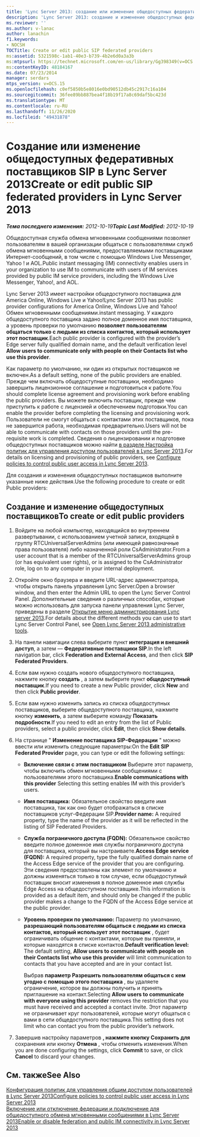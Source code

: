 ```yaml
---
title: 'Lync Server 2013: создание или изменение общедоступных федеративных поставщиков SIP'
description: 'Lync Server 2013: создание и изменение общедоступных федеративных служб SIP.'
ms.reviewer: ''
ms.author: v-lanac
author: lanachin
f1.keywords:
- NOCSH
TOCTitle: Create or edit public SIP federated providers
ms:assetid: 5321598c-1ab1-40e3-b739-4b2e6d0a3a3b
ms:mtpsurl: https://technet.microsoft.com/en-us/library/Gg398349(v=OCS.15)
ms:contentKeyID: 48184167
ms.date: 07/23/2014
manager: serdars
mtps_version: v=OCS.15
ms.openlocfilehash: c0ef5850b5e8016e0bd90512db45c2917c16a104
ms.sourcegitcommit: 36fee89bb887bea4f18b19f17a8c69daf5bc423d
ms.translationtype: MT
ms.contentlocale: ru-RU
ms.lasthandoff: 11/26/2020
ms.locfileid: "49431878"
---
```

# <a name="create-or-edit-public-sip-federated-providers-in-lync-server-2013"></a><span data-ttu-id="f0632-103">Создание или изменение общедоступных федеративных поставщиков SIP в Lync Server 2013</span><span class="sxs-lookup"><span data-stu-id="f0632-103">Create or edit public SIP federated providers in Lync Server 2013</span></span>

<div data-xmlns="http://www.w3.org/1999/xhtml">

<div class="topic" data-xmlns="http://www.w3.org/1999/xhtml" data-msxsl="urn:schemas-microsoft-com:xslt" data-cs="https://msdn.microsoft.com/">

<div data-asp="https://msdn2.microsoft.com/asp">



</div>

<div id="mainSection">

<div id="mainBody"><span data-ttu-id="f0632-104">

<span> </span></span><span class="sxs-lookup"><span data-stu-id="f0632-104">

<span> </span></span></span>

<span data-ttu-id="f0632-105">_**Тема последнего изменения:** 2012-10-19_</span><span class="sxs-lookup"><span data-stu-id="f0632-105">_**Topic Last Modified:** 2012-10-19_</span></span>

<span data-ttu-id="f0632-106">Общедоступная служба обмена мгновенными сообщениями позволяет пользователям в вашей организации общаться с пользователями служб обмена мгновенными сообщениями, предоставляемыми поставщиками Интернет-сообщений, в том числе с помощью Windows Live Messenger, Yahoo \! и AOL.</span><span class="sxs-lookup"><span data-stu-id="f0632-106">Public instant messaging (IM) connectivity enables users in your organization to use IM to communicate with users of IM services provided by public IM service providers, including the Windows Live Messenger, Yahoo\!, and AOL.</span></span>

<span data-ttu-id="f0632-107">Lync Server 2013 имеет настройки общедоступного поставщика для America Online, Windows Live и Yahoo\!</span><span class="sxs-lookup"><span data-stu-id="f0632-107">Lync Server 2013 has public provider configurations for America Online, Windows Live and Yahoo\!</span></span> <span data-ttu-id="f0632-108">Обмен мгновенными сообщениями.</span><span class="sxs-lookup"><span data-stu-id="f0632-108">instant messaging.</span></span> <span data-ttu-id="f0632-109">У каждого общедоступного поставщика задано полное доменное имя поставщика, а уровень проверки по умолчанию **позволяет пользователям общаться только с людьми из списка контактов, который использует этот поставщик**.</span><span class="sxs-lookup"><span data-stu-id="f0632-109">Each public provider is configured with the provider’s Edge server fully qualified domain name, and the default verification level **Allow users to communicate only with people on their Contacts list who use this provider**.</span></span>

<span data-ttu-id="f0632-110">Как параметр по умолчанию, ни один из открытых поставщиков не включен.</span><span class="sxs-lookup"><span data-stu-id="f0632-110">As a default setting, none of the public providers are enabled.</span></span> <span data-ttu-id="f0632-111">Прежде чем включать общедоступные поставщики, необходимо завершить лицензионное соглашение и подготовиться к работе.</span><span class="sxs-lookup"><span data-stu-id="f0632-111">You should complete license agreement and provisioning work before enabling the public providers.</span></span> <span data-ttu-id="f0632-112">Вы можете включить поставщик, прежде чем приступить к работе с лицензией и обеспечением подготовки.</span><span class="sxs-lookup"><span data-stu-id="f0632-112">You can enable the provider before completing the licensing and provisioning work.</span></span> <span data-ttu-id="f0632-113">Пользователи не смогут общаться с контактами этих поставщиков, пока не завершится работа, необходимая предварительно.</span><span class="sxs-lookup"><span data-stu-id="f0632-113">Users will not be able to communicate with contacts on those providers until the pre-requisite work is completed.</span></span> <span data-ttu-id="f0632-114">Сведения о лицензировании и подготовке общедоступных поставщиков можно найти [в разделе Настройка политик для управления доступом пользователей в Lync Server 2013](lync-server-2013-configure-policies-to-control-public-user-access.md).</span><span class="sxs-lookup"><span data-stu-id="f0632-114">For details on licensing and provisioning of public providers, see [Configure policies to control public user access in Lync Server 2013](lync-server-2013-configure-policies-to-control-public-user-access.md).</span></span>

<span data-ttu-id="f0632-115">Для создания и изменения общедоступных поставщиков выполните указанные ниже действия.</span><span class="sxs-lookup"><span data-stu-id="f0632-115">Use the following procedure to create or edit Public providers:</span></span>

<div>

## <a name="to-create-or-edit-public-providers"></a><span data-ttu-id="f0632-116">Создание и изменение общедоступных поставщиков</span><span class="sxs-lookup"><span data-stu-id="f0632-116">To create or edit public providers</span></span>

1.  <span data-ttu-id="f0632-117">Войдите на любой компьютер, находящийся во внутреннем развертывании, с использованием учетной записи, входящей в группу RTCUniversalServerAdmins (или имеющей равнозначные права пользователя) либо назначенной роли CsAdministrator.</span><span class="sxs-lookup"><span data-stu-id="f0632-117">From a user account that is a member of the RTCUniversalServerAdmins group (or has equivalent user rights), or is assigned to the CsAdministrator role, log on to any computer in your internal deployment.</span></span>

2.  <span data-ttu-id="f0632-118">Откройте окно браузера и введите URL-адрес администратора, чтобы открыть панель управления Lync Server.</span><span class="sxs-lookup"><span data-stu-id="f0632-118">Open a browser window, and then enter the Admin URL to open the Lync Server Control Panel.</span></span> <span data-ttu-id="f0632-119">Дополнительные сведения о различных способах, которые можно использовать для запуска панели управления Lync Server, приведены в разделе [Открытие меню администрирования Lync server 2013](lync-server-2013-open-lync-server-administrative-tools.md).</span><span class="sxs-lookup"><span data-stu-id="f0632-119">For details about the different methods you can use to start Lync Server Control Panel, see [Open Lync Server 2013 administrative tools](lync-server-2013-open-lync-server-administrative-tools.md).</span></span>

3.  <span data-ttu-id="f0632-120">На панели навигации слева выберите пункт **интеграция и внешний доступ**, а затем — **Федеративные поставщики SIP**.</span><span class="sxs-lookup"><span data-stu-id="f0632-120">In the left navigation bar, click **Federation and External Access**, and then click **SIP Federated Providers**.</span></span>

4.  <span data-ttu-id="f0632-121">Если вам нужно создать нового общедоступного поставщика, нажмите кнопку **создать** , а затем выберите пункт **общедоступный поставщик**.</span><span class="sxs-lookup"><span data-stu-id="f0632-121">If you need to create a new Public provider, click **New** and then click **Public provider**.</span></span>

5.  <span data-ttu-id="f0632-122">Если вам нужно изменить запись из списка общедоступных поставщиков, выберите общедоступного поставщика, нажмите кнопку **изменить**, а затем выберите команду **Показать подробности**.</span><span class="sxs-lookup"><span data-stu-id="f0632-122">If you need to edit an entry from the list of Public providers, select a public provider, click **Edit**, then click **Show details**.</span></span>

6.  <span data-ttu-id="f0632-123">На странице " **Изменение поставщика SIP-Федерации** " можно ввести или изменить следующие параметры:</span><span class="sxs-lookup"><span data-stu-id="f0632-123">On the **Edit SIP Federated Provider** page, you can type or edit the following settings:</span></span>
    
      - <span data-ttu-id="f0632-124">**Включение связи с этим поставщиком**   Выберите этот параметр, чтобы включить обмен мгновенными сообщениями с пользователями этого поставщика.</span><span class="sxs-lookup"><span data-stu-id="f0632-124">**Enable communications with this provider**   Selecting this setting enables IM with this provider’s users.</span></span>
    
      - <span data-ttu-id="f0632-125">**Имя поставщика:**   Обязательное свойство введите имя поставщика, так как оно будет отображаться в списке поставщиков услуг-Федерации SIP.</span><span class="sxs-lookup"><span data-stu-id="f0632-125">**Provider name:**   A required property, type the name of the provider as it will be reflected in the listing of SIP Federated Providers.</span></span>
    
      - <span data-ttu-id="f0632-126">**Служба пограничного доступа (FQDN):**   Обязательное свойство введите полное доменное имя службы пограничного доступа для поставщика, который вы настраиваете.</span><span class="sxs-lookup"><span data-stu-id="f0632-126">**Access Edge service (FQDN):**   A required property, type the fully qualified domain name of the Access Edge service of the provider that you are configuring.</span></span> <span data-ttu-id="f0632-127">Эти сведения предоставлены как элемент по умолчанию и должны изменяться только в том случае, если общедоступный поставщик вносит изменения в полное доменное имя службы Edge Access на общедоступном поставщике.</span><span class="sxs-lookup"><span data-stu-id="f0632-127">This information is provided as a default item, and should only be changed if the public provider makes a change to the FQDN of the Access Edge service at the public provider.</span></span>
    
      - <span data-ttu-id="f0632-128">**Уровень проверки по умолчанию:**   Параметр по умолчанию, **разрешающий пользователям общаться с людьми из списка контактов, который использует этот поставщик** , будет ограничивать общение с контактами, которые вы приняли, и которые находятся в списке контактов.</span><span class="sxs-lookup"><span data-stu-id="f0632-128">**Default verification level:**   The default setting, **Allow users to communicate with people on their Contacts list who use this provider** will limit communication to contacts that you have accepted and are in your contact list.</span></span>
        
        <span data-ttu-id="f0632-129">Выбрав **параметр Разрешить пользователям общаться с кем угодно с помощью этого поставщика** , вы удаляете ограничение, которое вы должны получить и принять приглашение на контакт.</span><span class="sxs-lookup"><span data-stu-id="f0632-129">Selecting **Allow users to communicate with everyone using this provider** removes the restriction that you must have received and accepted a contact invite.</span></span> <span data-ttu-id="f0632-130">Этот параметр не ограничивает круг пользователей, которые могут общаться с вами в сети общедоступного поставщика.</span><span class="sxs-lookup"><span data-stu-id="f0632-130">This setting does not limit who can contact you from the public provider’s network.</span></span>

7.  <span data-ttu-id="f0632-131">Завершив настройку параметров **, нажмите кнопку Сохранить для** сохранения или кнопку **Отмена** , чтобы отменить изменения.</span><span class="sxs-lookup"><span data-stu-id="f0632-131">When you are done configuring the settings, click **Commit** to save, or click **Cancel** to discard your changes.</span></span>

</div>

<div>

## <a name="see-also"></a><span data-ttu-id="f0632-132">См. также</span><span class="sxs-lookup"><span data-stu-id="f0632-132">See Also</span></span>


[<span data-ttu-id="f0632-133">Конфигурация политик для управления общим доступом пользователей в Lync Server 2013</span><span class="sxs-lookup"><span data-stu-id="f0632-133">Configure policies to control public user access in Lync Server 2013</span></span>](lync-server-2013-configure-policies-to-control-public-user-access.md)  
[<span data-ttu-id="f0632-134">Включение или отключение федерации и подключение для общедоступного обмена мгновенными сообщениями в Lync Server 2013</span><span class="sxs-lookup"><span data-stu-id="f0632-134">Enable or disable federation and public IM connectivity in Lync Server 2013</span></span>](lync-server-2013-enable-or-disable-federation-and-public-im-connectivity.md)  
  

<span data-ttu-id="f0632-135"></div>

</div>

<span> </span>

</div>

</div>

</span><span class="sxs-lookup"><span data-stu-id="f0632-135"></div>

</div>

<span> </span>

</div>

</div>

</span></span></div>

